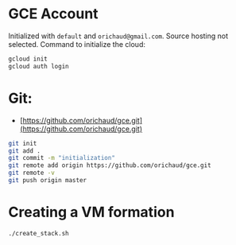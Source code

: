 # GCE Account

Initialized with `default` and `orichaud@gmail.com`. Source hosting not selected. Command to initialize the cloud:
``` sh
gcloud init
gcloud auth login
```

# Git:

* [https://github.com/orichaud/gce.git](https://github.com/orichaud/gce.git)

``` sh
git init
git add .
git commit -m "initialization"
git remote add origin https://github.com/orichaud/gce.git
git remote -v
git push origin master

```

# Creating a VM formation

``` sh
./create_stack.sh
```
